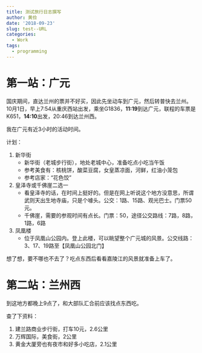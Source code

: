 ```yaml
---
title: 测试旅行日志撰写
author: 黄俭
date: '2018-09-23'
slug: test--URL
categories:
  - Work
tags:
  - programming
---
```

# 第一站：广元

国庆期间，直达兰州的票并不好买，因此先坐动车到广元，然后转普快去兰州。10月1日，早上7:54从重庆西站出发，乘坐G1836，**11:19**到达广元，联程的车票是K651，**14:10**出发，20:46到达兰州西。

我在广元有近3小时的活动时间。

计划：

1. 新华街 
    - 新华街（老城步行街），地处老城中心，准备吃点小吃当午饭
    - 参考美食有：核桃饼，酸菜豆腐，女皇蒸凉面，河鲜，红油小笼包
    - 参考店家：“花色饺”
1. 皇泽寺或千佛崖二选一
    - 看皇泽寺的话，在时间上挺好的。但是在网上听说这个地方没意思，所谓武则天出生地寺庙，只是个噱头。公交：1路、15路、观光巴士。门票50元。
    - 千佛崖，需要的参观时间有点长。门票：50，途径公交路线：7路，8路，1路，6路
1. 凤凰楼
    - 位于凤凰山公园内。登上此楼，可以眺望整个广元城的风景。公交线路：3、17、19路至【凤凰山公园北门】

想了想，要不哪也不去了？吃点东西后看看嘉陵江的风景就准备上车了。

# 第二站：兰州西
到这地方都晚上9点了，和大部队汇合前应该找点东西吃。

查了下资料：

1. 建兰路商业步行街，打车10元，2.6公里
1. 万辉国际，美食街，2公里
1. 黄金大厦旁也有夜市和好多小吃店，2.1公里
